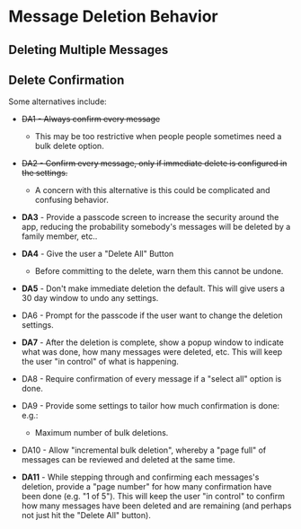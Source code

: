 # Message Deletion Behavior

## Deleting Multiple Messages

## Delete Confirmation

Some alternatives include:

* ~~DA1 - Always confirm every message~~
  * This may be too restrictive when people people sometimes need a bulk delete option.
  
* ~~DA2 - Confirm every message, only if immediate delete is configured in the settings.~~
  * A concern with this alternative is this could be complicated
    and confusing behavior.

* **DA3** - Provide a passcode screen to increase the security around the app, reducing the probability somebody's messages will be deleted by a family member, etc..

* **DA4** - Give the user a "Delete All" Button
  * Before committing to the delete, warn them 
    this cannot be undone.

* **DA5** - Don't make immediate deletion the default. This will give users a 30 day window to undo any settings.

* DA6 - Prompt for the passcode if the user want to change the deletion settings.

* **DA7** - After the deletion is complete, show a popup window
   to indicate what was done, how many messages were deleted,
   etc. This will keep the user "in control" of what is 
   happening.

* DA8 - Require confirmation of every message if a "select all" option is done.

* DA9 - Provide some settings to tailor how much confirmation is done: e.g.:
  * Maximum number of bulk deletions.

* DA10 - Allow "incremental bulk deletion", whereby a "page full" of messages can be reviewed and deleted at the same time.

* **DA11** - While stepping through and confirming each messages's deletion, provide a "page number" for how many confirmation have been done (e.g. "1 of 5"). This will keep the user "in control" to confirm how many messages have been deleted and are remaining (and perhaps not just hit the "Delete All" button).


